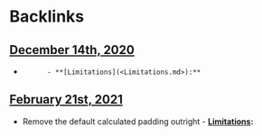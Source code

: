 
# Backlinks
## [December 14th, 2020](<December 14th, 2020.md>)
- 
            - **[Limitations](<Limitations.md>):**

## [February 21st, 2021](<February 21st, 2021.md>)
- Remove the default calculated padding outright
                                - **[Limitations](<Limitations.md>):**

